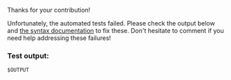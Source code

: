 Thanks for your contribution!

Unfortunately, the automated tests failed. Please check the output below and [the syntax documentation](https://github.com/letsblockit/letsblockit/blob/main/data/filters/README.md) to fix these.
Don't hesitate to comment if you need help addressing these failures!

### Test output:
```
$OUTPUT
```
